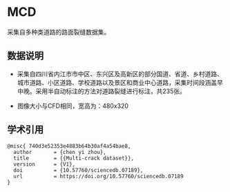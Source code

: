 # MCD

采集自多种类道路的路面裂缝数据集。

## 数据说明

- 采集自四川省内江市市中区、东兴区及高新区的部分国道、省道、乡村道路、城市道路、小区道路、学校道路以及景区和商业中心道路，采集时间段涵盖早中晚。采用半自动标注的方法对道路裂缝进行标注，共235张。

- 图像大小与CFD相同，宽高为：480x320

## 学术引用

```
@misc{ 740d3e52353e4883b64b30af4a54bae8,
  author       = {chen yi zhou},
  title        = {{Multi-crack dataset}},
  version      = {V1},
  doi          = {10.57760/sciencedb.07189},
  url          = https://doi.org/10.57760/sciencedb.07189
}
```

